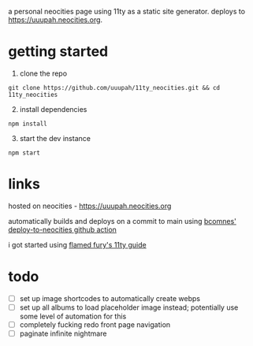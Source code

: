 a personal neocities page using 11ty as a static site generator. deploys to https://uuupah.neocities.org.

# getting started

1. clone the repo

`git clone https://github.com/uuupah/11ty_neocities.git && cd 11ty_neocities`

2. install dependencies

`npm install`

3. start the dev instance 

`npm start`

# links

hosted on neocities - https://uuupah.neocities.org

automatically builds and deploys on a commit to main using [bcomnes' deploy-to-neocities github action](https://github.com/bcomnes/deploy-to-neocities)

i got started using [flamed fury's 11ty guide](https://flamedfury.com/guides/11ty-homepage-neocities/)

# todo
- [ ] set up image shortcodes to automatically create webps 
- [ ] set up all albums to load placeholder image instead; potentially use some level of automation for this
- [ ] completely fucking redo front page navigation
- [ ] paginate infinite nightmare
